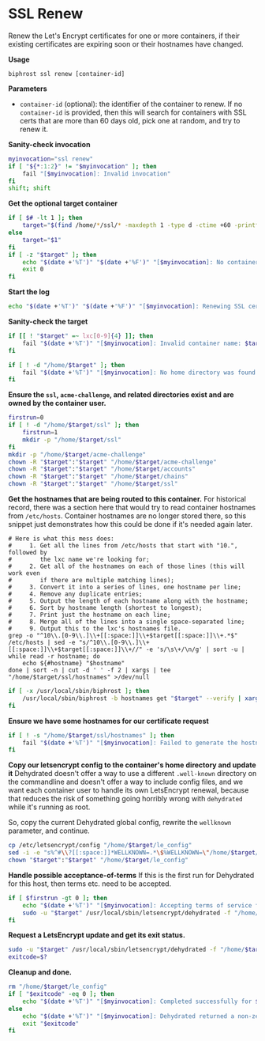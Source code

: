 # SSL Renew

Renew the Let's Encrypt certificates for one or more containers, if their existing certificates are expiring soon or their hostnames have changed.

**Usage**
```
biphrost ssl renew [container-id]
```

**Parameters**
* `container-id` (optional): the identifier of the container to renew. If no `container-id` is provided, then this will search for containers with SSL certs that are more than 60 days old, pick one at random, and try to renew it.

**Sanity-check invocation**
```bash
myinvocation="ssl renew"
if [ "${*:1:2}" != "$myinvocation" ]; then
    fail "[$myinvocation]: Invalid invocation"
fi
shift; shift
```

**Get the optional target container**
```bash
if [ $# -lt 1 ]; then
    target="$(find /home/*/ssl/* -maxdepth 1 -type d -ctime +60 -printf '%CY.%Cj %p\n' | shuf | head -n 1 | grep -oP '(?<=/home/)lxc[0-9]+')"
else
    target="$1"
fi
if [ -z "$target" ]; then
    echo "$(date +'%T')" "$(date +'%F')" "[$myinvocation]: No container IDs were provided and no containers were found to update"
    exit 0
fi
```

**Start the log**
```bash
echo "$(date +'%T')" "$(date +'%F')" "[$myinvocation]: Renewing SSL certificate for $target"
```

**Sanity-check the target**
```bash
if [[ ! "$target" =~ lxc[0-9]{4} ]]; then
    fail "$(date +'%T')" "[$myinvocation]: Invalid container name: $target"
fi

if [ ! -d "/home/$target" ]; then
    fail "$(date +'%T')" "[$myinvocation]: No home directory was found for $target"
fi
```

**Ensure the `ssl`, `acme-challenge`, and related directories exist and are owned by the container user.**
```bash
firstrun=0
if [ ! -d "/home/$target/ssl" ]; then
    firstrun=1
    mkdir -p "/home/$target/ssl"
fi
mkdir -p "/home/$target/acme-challenge"
chown -R "$target":"$target" "/home/$target/acme-challenge"
chown -R "$target":"$target" "/home/$target/accounts"
chown -R "$target":"$target" "/home/$target/chains"
chown -R "$target":"$target" "/home/$target/ssl"
```

**Get the hostnames that are being routed to this container.**
For historical record, there was a section here that would try to read container hostnames from `/etc/hosts`. Container hostnames are no longer stored there, so this snippet just demonstrates how this could be done if it's needed again later.
```
# Here is what this mess does:
#     1. Get all the lines from /etc/hosts that start with "10.", followed by
#        the lxc name we're looking for;
#     2. Get all of the hostnames on each of those lines (this will work even
#        if there are multiple matching lines);
#     3. Convert it into a series of lines, one hostname per line;
#     4. Remove any duplicate entries;
#     5. Output the length of each hostname along with the hostname;
#     6. Sort by hostname length (shortest to longest);
#     7. Print just the hostname on each line;
#     8. Merge all of the lines into a single space-separated line;
#     9. Output this to the lxc's hostnames file.
grep -o "^10\\.[0-9\\.]\\+[[:space:]]\\+$target[[:space:]]\\+.*$" /etc/hosts | sed -e "s/^10\\.[0-9\\.]\\+[[:space:]]\\+$target[[:space:]]\\+//" -e 's/\s\+/\n/g' | sort -u | while read -r hostname; do  
    echo ${#hostname} "$hostname"  
done | sort -n | cut -d ' ' -f 2 | xargs | tee "/home/$target/ssl/hostnames" >/dev/null  
```

```bash
if [ -x /usr/local/sbin/biphrost ]; then
    /usr/local/sbin/biphrost -b hostnames get "$target" --verify | xargs | tee "/home/$target/ssl/hostnames" >/dev/null
fi
```

**Ensure we have some hostnames for our certificate request**
```bash
if [ ! -s "/home/$target/ssl/hostnames" ]; then
    fail "$(date +'%T')" "[$myinvocation]: Failed to generate the hostnames file for $target"
fi
```

**Copy our letsencrypt config to the container's home directory and update it**
Dehydrated doesn't offer a way to use a different `.well-known` directory on the commandline and doesn't offer a way to include config files, and we want each container user to handle its own LetsEncrypt renewal, because that reduces the risk of something going horribly wrong with `dehydrated` while it's running as root.

So, copy the current Dehydrated global config, rewrite the `wellknown` parameter, and continue.
```bash
cp /etc/letsencrypt/config "/home/$target/le_config"
sed -i -e "s%^#\\?[[:space:]]*WELLKNOWN=.*\$%WELLKNOWN=\"/home/$target/acme-challenge\"%" "/home/$target/le_config"
chown "$target":"$target" "/home/$target/le_config"
```

**Handle possible acceptance-of-terms**
If this is the first run for Dehydrated for this host, then terms etc. need to be accepted.
```bash
if [ $firstrun -gt 0 ]; then
    echo "$(date +'%T')" "[$myinvocation]: Accepting terms of service for first run with $target"
    sudo -u "$target" /usr/local/sbin/letsencrypt/dehydrated -f "/home/$target/le_config" --domains-txt "/home/$target/ssl/hostnames" -o "/home/$target/ssl" --register --accept-terms
fi
```

**Request a LetsEncrypt update and get its exit status.**
```bash
sudo -u "$target" /usr/local/sbin/letsencrypt/dehydrated -f "/home/$target/le_config" --domains-txt "/home/$target/ssl/hostnames" -o "/home/$target/ssl" -c
exitcode=$?
```

**Cleanup and done.**
```bash
rm "/home/$target/le_config"
if [ "$exitcode" -eq 0 ]; then
    echo "$(date +'%T')" "[$myinvocation]: Completed successfully for $target"
else
    echo "$(date +'%T')" "[$myinvocation]: Dehydrated returned a non-zero exit status for $target"
    exit "$exitcode"
fi
```